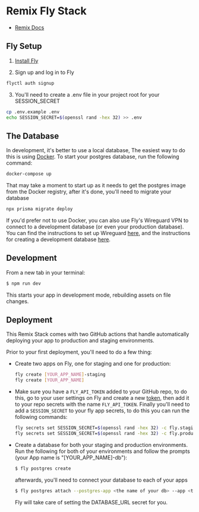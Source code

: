 # Remix Fly Stack

- [Remix Docs](https://remix.run/docs)

## Fly Setup

1. [Install Fly](https://fly.io/docs/getting-started/installing-flyctl/)

2. Sign up and log in to Fly

```sh
flyctl auth signup
```

3. You'll need to create a .env file in your project root for your SESSION_SECRET

```sh
cp .env.example .env
echo SESSION_SECRET=$(openssl rand -hex 32) >> .env
```

## The Database

In development, it's better to use a local database, The easiest way to do this is using [Docker][docker]. To start your postgres database, run the following command:

```sh
docker-compose up
```

That may take a moment to start up as it needs to get the postgres image from the Docker registry, after it's done, you'll need to migrate your database

```sh
npx prisma migrate deploy
```

If you'd prefer not to use Docker, you can also use Fly's Wireguard VPN to connect to a development database (or even your production database). You can find the instructions to set up Wireguard [here][fly_wireguard], and the instructions for creating a development database [here][fly_postgres].

## Development

From a new tab in your terminal:

```sh
$ npm run dev
```

This starts your app in development mode, rebuilding assets on file changes.

## Deployment

This Remix Stack comes with two GitHub actions that handle automatically deploying your app to production and staging environments.

Prior to your first deployment, you'll need to do a few thing:

- Create two apps on Fly, one for staging and one for production:

  ```sh
  fly create [YOUR_APP_NAME]-staging
  fly create [YOUR_APP_NAME]
  ```

- Make sure you have a `FLY_API_TOKEN` added to your GitHub repo, to do this, go to your user settings on Fly and create a new [token][fly_new_access_token], then add it to your repo secrets with the name `FLY_API_TOKEN`. Finally you'll need to add a `SESSION_SECRET` to your fly app secrets, to do this you can run the following commands:

  ```sh
  fly secrets set SESSION_SECRET=$(openssl rand -hex 32) -c fly.staging.toml
  fly secrets set SESSION_SECRET=$(openssl rand -hex 32) -c fly.production.toml
  ```

- Create a database for both your staging and production environments. Run the following for both of your environments and follow the prompts (your App name is "[YOUR_APP_NAME]-db"):

  ```sh
  $ fly postgres create
  ```

  afterwards, you'll need to connect your database to each of your apps

  ```sh
  $ fly postgres attach --postgres-app <the name of your db> --app <the name of your app>
  ```

  Fly will take care of setting the DATABASE_URL secret for you.

[docker]: https://www.docker.com/get-started
[fly_wireguard]: https://fly.io/docs/reference/private-networking/#install-your-wireguard-app
[fly_postgres]: https://fly.io/docs/reference/postgres/
[fly_new_access_token]: https://web.fly.io/user/personal_access_tokens/new
